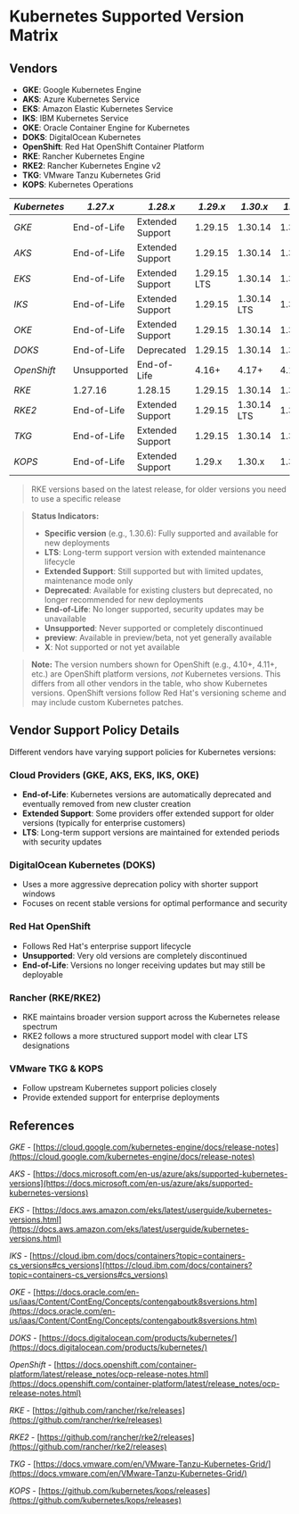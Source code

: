 # Kubernetes Supported Version Matrix

## Vendors
- **GKE**: Google Kubernetes Engine
- **AKS**: Azure Kubernetes Service
- **EKS**: Amazon Elastic Kubernetes Service
- **IKS**: IBM Kubernetes Service
- **OKE**: Oracle Container Engine for Kubernetes
- **DOKS**: DigitalOcean Kubernetes
- **OpenShift**: Red Hat OpenShift Container Platform
- **RKE**: Rancher Kubernetes Engine
- **RKE2**: Rancher Kubernetes Engine v2
- **TKG**: VMware Tanzu Kubernetes Grid
- **KOPS**: Kubernetes Operations

| *Kubernetes* | *1.27.x* | *1.28.x* | *1.29.x* | *1.30.x* | *1.31.x* | *1.32.x* | *1.33.x* |
|--------------|----------|----------|----------|----------|----------|----------|----------|
| *GKE*        | End-of-Life | Extended Support | 1.29.15  | 1.30.14  | 1.31.12  | 1.32.8   | 1.33.4   |
| *AKS*        | End-of-Life | Extended Support | 1.29.15  | 1.30.14  | 1.31.12  | 1.32.8   | 1.33.4   |
| *EKS*        | End-of-Life | Extended Support | 1.29.15 LTS | 1.30.14  | 1.31.12  | 1.32.8   | 1.33.4   |
| *IKS*        | End-of-Life | Extended Support | 1.29.15  | 1.30.14 LTS | 1.31.12  | 1.32.8   | preview  |
| *OKE*        | End-of-Life | Extended Support | 1.29.15  | 1.30.14  | 1.31.12  | 1.32.8   | preview  |
| *DOKS*       | End-of-Life | Deprecated | 1.29.15  | 1.30.14  | 1.31.12  | 1.32.8   | 1.33.4   |
| *OpenShift*  | Unsupported | End-of-Life | 4.16+    | 4.17+    | 4.18+    | 4.19+    | 4.20+    |
| *RKE*        | 1.27.16  | 1.28.15  | 1.29.15  | 1.30.14  | 1.31.11  | 1.32.7   | X        |
| *RKE2*       | End-of-Life | Extended Support | 1.29.15  | 1.30.14 LTS | 1.31.12  | 1.32.8   | 1.33.4   |
| *TKG*        | End-of-Life | Extended Support | 1.29.15  | 1.30.14  | 1.31.12  | 1.32.8   | preview  |
| *KOPS*       | End-of-Life | Extended Support | 1.29.x   | 1.30.x   | 1.31.x   | 1.32.x   | preview  |

> RKE versions based on the latest release, for older versions you need to use a specific release

> **Status Indicators:**
> - **Specific version** (e.g., 1.30.6): Fully supported and available for new deployments
> - **LTS**: Long-term support version with extended maintenance lifecycle
> - **Extended Support**: Still supported but with limited updates, maintenance mode only
> - **Deprecated**: Available for existing clusters but deprecated, no longer recommended for new deployments
> - **End-of-Life**: No longer supported, security updates may be unavailable
> - **Unsupported**: Never supported or completely discontinued
> - **preview**: Available in preview/beta, not yet generally available
> - **X**: Not supported or not yet available

> **Note:** The version numbers shown for OpenShift (e.g., 4.10+, 4.11+, etc.) are OpenShift platform versions, *not* Kubernetes versions. This differs from all other vendors in the table, who show Kubernetes versions. OpenShift versions follow Red Hat's versioning scheme and may include custom Kubernetes patches.

## Vendor Support Policy Details

Different vendors have varying support policies for Kubernetes versions:

### Cloud Providers (GKE, AKS, EKS, IKS, OKE)
- **End-of-Life**: Kubernetes versions are automatically deprecated and eventually removed from new cluster creation
- **Extended Support**: Some providers offer extended support for older versions (typically for enterprise customers)
- **LTS**: Long-term support versions are maintained for extended periods with security updates

### DigitalOcean Kubernetes (DOKS)
- Uses a more aggressive deprecation policy with shorter support windows
- Focuses on recent stable versions for optimal performance and security

### Red Hat OpenShift
- Follows Red Hat's enterprise support lifecycle
- **Unsupported**: Very old versions are completely discontinued
- **End-of-Life**: Versions no longer receiving updates but may still be deployable

### Rancher (RKE/RKE2)
- RKE maintains broader version support across the Kubernetes release spectrum
- RKE2 follows a more structured support model with clear LTS designations

### VMware TKG & KOPS
- Follow upstream Kubernetes support policies closely
- Provide extended support for enterprise deployments

## References
*GKE* - [https://cloud.google.com/kubernetes-engine/docs/release-notes](https://cloud.google.com/kubernetes-engine/docs/release-notes)

*AKS* - [https://docs.microsoft.com/en-us/azure/aks/supported-kubernetes-versions](https://docs.microsoft.com/en-us/azure/aks/supported-kubernetes-versions)

*EKS* - [https://docs.aws.amazon.com/eks/latest/userguide/kubernetes-versions.html](https://docs.aws.amazon.com/eks/latest/userguide/kubernetes-versions.html)

*IKS* - [https://cloud.ibm.com/docs/containers?topic=containers-cs_versions#cs_versions](https://cloud.ibm.com/docs/containers?topic=containers-cs_versions#cs_versions)

*OKE* - [https://docs.oracle.com/en-us/iaas/Content/ContEng/Concepts/contengaboutk8sversions.htm](https://docs.oracle.com/en-us/iaas/Content/ContEng/Concepts/contengaboutk8sversions.htm)

*DOKS* - [https://docs.digitalocean.com/products/kubernetes/](https://docs.digitalocean.com/products/kubernetes/)

*OpenShift* - [https://docs.openshift.com/container-platform/latest/release_notes/ocp-release-notes.html](https://docs.openshift.com/container-platform/latest/release_notes/ocp-release-notes.html)

*RKE* - [https://github.com/rancher/rke/releases](https://github.com/rancher/rke/releases)

*RKE2* - [https://github.com/rancher/rke2/releases](https://github.com/rancher/rke2/releases)

*TKG* - [https://docs.vmware.com/en/VMware-Tanzu-Kubernetes-Grid/](https://docs.vmware.com/en/VMware-Tanzu-Kubernetes-Grid/)

*KOPS* - [https://github.com/kubernetes/kops/releases](https://github.com/kubernetes/kops/releases)
